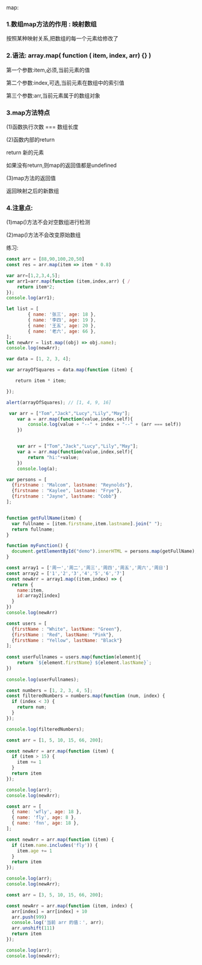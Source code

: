map:

### 1.数组map方法的作用 : 映射数组

按照某种映射关系,把数组的每一个元素给修改了

### 2.语法: array.map( function ( item, index, arr) {} )

第一个参数:item,必须,当前元素的值

第二个参数:index,可选,当前元素在数组中的索引值

第三个参数:arr,当前元素属于的数组对象

### 3.map方法特点

(1)函数执行次数 === 数组长度

(2)函数内部的return

return 新的元素

如果没有return,则map的返回值都是undefined

(3)map方法的返回值

返回映射之后的新数组

### 4.注意点:

(1)map()方法不会对空数组进行检测

(2)map()方法不会改变原始数组



练习:

```javascript
const arr = [88,90,100,20,50]
const res = arr.map(item => item * 0.8)
```

```javascript
var arr=[1,2,3,4,5];
var arr1=arr.map(function (item,index,arr) { /
    return item*2;
});
console.log(arr1);
```

```javascript
let list = [
        { name: '张三', age: 18 },
        { name: '李四', age: 19 },
        { name: '王五', age: 20 },
        { name: '老六', age: 66 },
];
let newArr = list.map((obj) => obj.name);
console.log(newArr); 

```

```javascript
var data = [1, 2, 3, 4];

var arrayOfSquares = data.map(function (item) {

　　return item * item;

});

alert(arrayOfSquares); // [1, 4, 9, 16]
```

```javascript
 var arr = ["Tom","Jack","Lucy","Lily","May"];
    var a = arr.map(function(value,index,self){
        console.log(value + "--" + index + "--" + (arr === self))
    })


    var arr = ["Tom","Jack","Lucy","Lily","May"];
    var a = arr.map(function(value,index,self){
        return "hi:"+value;
    })
    console.log(a); 
```

```javascript
var persons = [
  {firstname : "Malcom", lastname: "Reynolds"},
  {firstname : "Kaylee", lastname: "Frye"},
  {firstname : "Jayne", lastname: "Cobb"}
];


function getFullName(item) {
  var fullname = [item.firstname,item.lastname].join(" ");
  return fullname;
}

function myFunction() {
  document.getElementById("demo").innerHTML = persons.map(getFullName);
}
```

```javascript
const array1 = ['周一','周二','周三','周四','周五','周六','周日']
const array2 = ['1','2','3','4','5','6','7']
const newArr = array1.map((item,index) => {
  return {
    name:item,
    id:array2[index]
  }
})
console.log(newArr)

```

```javascript
const users = [
  {firstName : "White", lastName: "Green"},
  {firstName : "Red", lastName: "Pink"},
  {firstName : "Yellow", lastName: "Black"}
];
 
const userFullnames = users.map(function(element){
    return `${element.firstName} ${element.lastName}`;
})
 
console.log(userFullnames);

```

```javascript
const numbers = [1, 2, 3, 4, 5];
const filteredNumbers = numbers.map(function (num, index) {
  if (index < 3) {
    return num;
  }
});

console.log(filteredNumbers);

```

```javascript
const arr = [1, 5, 10, 15, 66, 200];

const newArr = arr.map(function (item) {
  if (item > 15) {
    item += 1
  }
  return item
});

console.log(arr);
console.log(newArr);

```

```javascript
const arr = [
  { name: 'wfly', age: 18 },
  { name: 'fly', age: 8 },
  { name: 'fnn', age: 18 },
];

const newArr = arr.map(function (item) {
  if (item.name.includes('fly')) {
    item.age += 1
  }
  return item
});

console.log(arr);
console.log(newArr);

```

```javascript
const arr = [3, 5, 10, 15, 66, 200];

const newArr = arr.map(function (item, index) {
  arr[index] = arr[index] + 10
  arr.push(999)
  console.log('当前 arr 的值：', arr);
  arr.unshift(111)
  return item
});

console.log(arr);
console.log(newArr);

```

